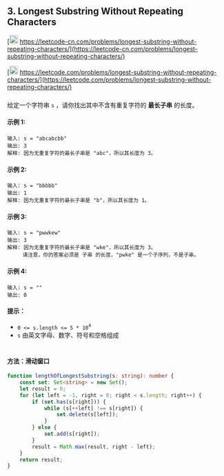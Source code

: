 ## 3. Longest Substring Without Repeating Characters

[<img src="https://static.leetcode-cn.com/cn-mono-assets/production/assets/logo-dark-cn.c42314a8.svg" height="20" /> https://leetcode-cn.com/problems/longest-substring-without-repeating-characters/](https://leetcode-cn.com/problems/longest-substring-without-repeating-characters/)

[<img src="https://assets.leetcode.com/static_assets/public/webpack_bundles/images/logo-dark.e99485d9b.svg" height="20"/> https://leetcode.com/problems/longest-substring-without-repeating-characters/](https://leetcode.com/problems/longest-substring-without-repeating-characters/)

###

给定一个字符串 `s` ，请你找出其中不含有重复字符的 **最长子串** 的长度。

#### 示例 1:

```
输入: s = "abcabcbb"
输出: 3
解释: 因为无重复字符的最长子串是 "abc"，所以其长度为 3。
```

#### 示例 2:

```
输入: s = "bbbbb"
输出: 1
解释: 因为无重复字符的最长子串是 "b"，所以其长度为 1。
```

#### 示例 3:

```
输入: s = "pwwkew"
输出: 3
解释: 因为无重复字符的最长子串是 "wke"，所以其长度为 3。
     请注意，你的答案必须是 子串 的长度，"pwke" 是一个子序列，不是子串。
```

#### 示例 4:

```
输入: s = ""
输出: 0
```

#### 提示：

-   `0 <= s.length <= 5 * 10`<sup>`4`</sup>
-   `s` 由英文字母、数字、符号和空格组成

#

#### 方法：滑动窗口

```ts
function lengthOfLongestSubstring(s: string): number {
    const set: Set<string> = new Set();
    let result = 0;
    for (let left = -1, right = 0; right < s.length; right++) {
        if (set.has(s[right])) {
            while (s[++left] !== s[right]) {
                set.delete(s[left]);
            }
        } else {
            set.add(s[right]);
        }
        result = Math.max(result, right - left);
    }
    return result;
}
```
